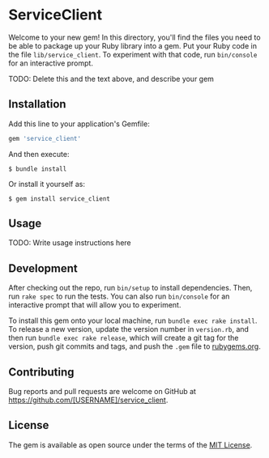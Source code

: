 # ServiceClient

Welcome to your new gem! In this directory, you'll find the files you need to be able to package up your Ruby library into a gem. Put your Ruby code in the file `lib/service_client`. To experiment with that code, run `bin/console` for an interactive prompt.

TODO: Delete this and the text above, and describe your gem

## Installation

Add this line to your application's Gemfile:

```ruby
gem 'service_client'
```

And then execute:

    $ bundle install

Or install it yourself as:

    $ gem install service_client

## Usage

TODO: Write usage instructions here

## Development

After checking out the repo, run `bin/setup` to install dependencies. Then, run `rake spec` to run the tests. You can also run `bin/console` for an interactive prompt that will allow you to experiment.

To install this gem onto your local machine, run `bundle exec rake install`. To release a new version, update the version number in `version.rb`, and then run `bundle exec rake release`, which will create a git tag for the version, push git commits and tags, and push the `.gem` file to [rubygems.org](https://rubygems.org).

## Contributing

Bug reports and pull requests are welcome on GitHub at https://github.com/[USERNAME]/service_client.


## License

The gem is available as open source under the terms of the [MIT License](https://opensource.org/licenses/MIT).
